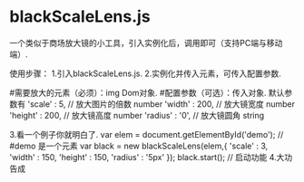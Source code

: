 # blackScaleLens.js
一个类似于商场放大镜的小工具，引入实例化后，调用即可（支持PC端与移动端）.

使用步骤：
1.引入blackScaleLens.js.
2.实例化并传入元素，可传入配置参数.

#需要放大的元素（必须）：img Dom对象.
#配置参数（可选）：传入对象.
默认参数有
'scale' : 5,      // 放大图片的倍数 number
'width' : 200,    // 放大镜宽度 number
'height' : 200,   // 放大镜高度 number
'radius' : '0',  // 放大镜圆角 string
 
3.看一个例子你就明白了.
var elem = document.getElementById('demo'); // #demo 是一个<img />元素
var black = new blackScaleLens(elem,{
    'scale' : 3,
    'width' : 150,
    'height' : 150,
    'radius' : '5px'
  });
black.start(); // 启动功能
4.大功告成
